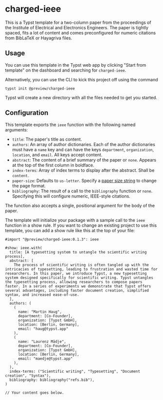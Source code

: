 # charged-ieee
This is a Typst template for a two-column paper from the proceedings of the
Institute of Electrical and Electronics Engineers. The paper is tightly spaced,
fits a lot of content and comes preconfigured for numeric citations from
BibLaTeX or Hayagriva files.

## Usage
You can use this template in the Typst web app by clicking "Start from template"
on the dashboard and searching for `charged-ieee`.

Alternatively, you can use the CLI to kick this project off using the command
```
typst init @preview/charged-ieee
```

Typst will create a new directory with all the files needed to get you started.

## Configuration
This template exports the `ieee` function with the following named arguments:

- `title`: The paper's title as content.
- `authors`: An array of author dictionaries. Each of the author dictionaries
  must have a `name` key and can have the keys `department`, `organization`,
  `location`, and `email`. All keys accept content.
- `abstract`: The content of a brief summary of the paper or `none`. Appears at
  the top of the first column in boldface.
- `index-terms`: Array of index terms to display after the abstract. Shall be
  `content`.
- `paper-size`: Defaults to `us-letter`. Specify a [paper size
  string](https://typst.app/docs/reference/layout/page/#parameters-paper) to
  change the page format.
- `bibliography`: The result of a call to the `bibliography` function or `none`.
  Specifying this will configure numeric, IEEE-style citations.

The function also accepts a single, positional argument for the body of the
paper.

The template will initialize your package with a sample call to the `ieee`
function in a show rule. If you want to change an existing project to use this
template, you can add a show rule like this at the top of your file:

```typ
#import "@preview/charged-ieee:0.1.3": ieee

#show: ieee.with(
  title: [A typesetting system to untangle the scientific writing process],
  abstract: [
    The process of scientific writing is often tangled up with the intricacies of typesetting, leading to frustration and wasted time for researchers. In this paper, we introduce Typst, a new typesetting system designed specifically for scientific writing. Typst untangles the typesetting process, allowing researchers to compose papers faster. In a series of experiments we demonstrate that Typst offers several advantages, including faster document creation, simplified syntax, and increased ease-of-use.
  ],
  authors: (
    (
      name: "Martin Haug",
      department: [Co-Founder],
      organization: [Typst GmbH],
      location: [Berlin, Germany],
      email: "haug@typst.app"
    ),
    (
      name: "Laurenz Mädje",
      department: [Co-Founder],
      organization: [Typst GmbH],
      location: [Berlin, Germany],
      email: "maedje@typst.app"
    ),
  ),
  index-terms: ("Scientific writing", "Typesetting", "Document creation", "Syntax"),
  bibliography: bibliography("refs.bib"),
)

// Your content goes below.
```
